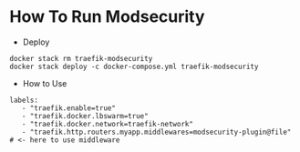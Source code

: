 # How To Run Modsecurity

- Deploy

```shell
docker stack rm traefik-modsecurity
docker stack deploy -c docker-compose.yml traefik-modsecurity
```

- How to Use

```shell
labels:
   - "traefik.enable=true"
   - "traefik.docker.lbswarm=true"
   - "traefik.docker.network=traefik-network"
   - "traefik.http.routers.myapp.middlewares=modsecurity-plugin@file"  # <- here to use middleware
```
